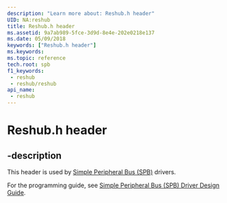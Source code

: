 ```yaml
---
description: "Learn more about: Reshub.h header"
UID: NA:reshub
title: Reshub.h header
ms.assetid: 9a7ab989-5fce-3d9d-8e4e-202e0218e137
ms.date: 05/09/2018
keywords: ["Reshub.h header"]
ms.keywords: 
ms.topic: reference
tech.root: spb
f1_keywords:
 - reshub
 - reshub/reshub
api_name:
 - reshub
---
```


# Reshub.h header

## -description

This header is used by [Simple Peripheral Bus (SPB)](../_spb/index.md) drivers.

For the programming guide, see [Simple Peripheral Bus (SPB) Driver Design Guide](/windows-hardware/drivers/spb/).

